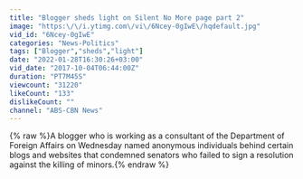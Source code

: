 ```yaml
---
title: "Blogger sheds light on Silent No More page part 2"
image: "https:\/\/i.ytimg.com\/vi\/6Ncey-0gIwE\/hqdefault.jpg"
vid_id: "6Ncey-0gIwE"
categories: "News-Politics"
tags: ["Blogger","sheds","light"]
date: "2022-01-28T16:30:26+03:00"
vid_date: "2017-10-04T06:44:00Z"
duration: "PT7M45S"
viewcount: "31220"
likeCount: "133"
dislikeCount: ""
channel: "ABS-CBN News"
---
```

{% raw %}A blogger who is working as a consultant of the Department of Foreign Affairs on Wednesday named anonymous individuals behind certain blogs and websites that condemned senators who failed to sign a resolution against the killing of minors.{% endraw %}
